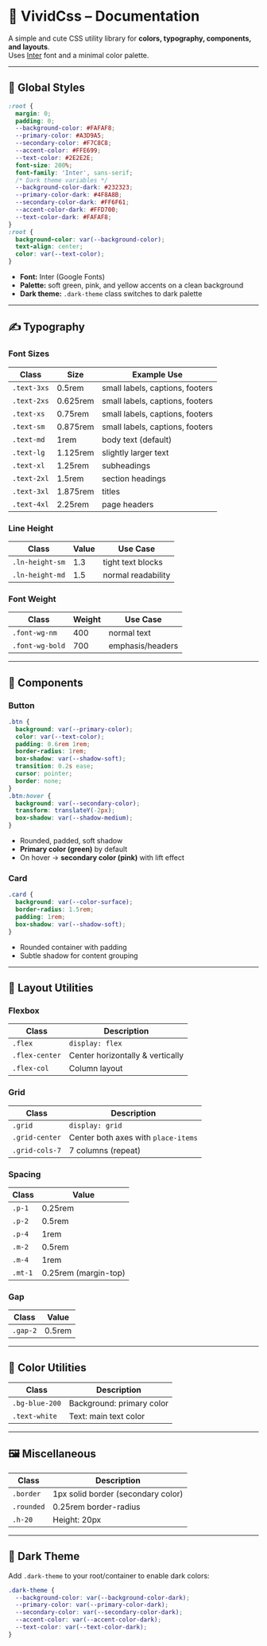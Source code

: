 # 🎨 VividCss – Documentation

A simple and cute CSS utility library for **colors, typography, components, and layouts**.  
Uses [Inter](https://fonts.google.com/specimen/Inter) font and a minimal color palette.  

---

## 🌈 Global Styles
```css
:root {
  margin: 0;
  padding: 0;
  --background-color: #FAFAF8;
  --primary-color: #A3D9A5;
  --secondary-color: #F7C8C8;
  --accent-color: #FFE699;
  --text-color: #2E2E2E;
  font-size: 200%;
  font-family: 'Inter', sans-serif;
  /* Dark theme variables */
  --background-color-dark: #232323;
  --primary-color-dark: #4F8A8B;
  --secondary-color-dark: #FF6F61;
  --accent-color-dark: #FFD700;
  --text-color-dark: #FAFAF8;
}
:root {
  background-color: var(--background-color);
  text-align: center;
  color: var(--text-color);
}
```

- **Font:** Inter (Google Fonts)  
- **Palette:** soft green, pink, and yellow accents on a clean background  
- **Dark theme:** `.dark-theme` class switches to dark palette

---

## ✍️ Typography

### Font Sizes
| Class       | Size     | Example Use           |
|-------------|----------|-----------------------|
| `.text-3xs`  | 0.5rem | small labels, captions, footers |
| `.text-2xs`  | 0.625rem | small labels, captions, footers |
| `.text-xs`  | 0.75rem | small labels, captions, footers |
| `.text-sm`  | 0.875rem | small labels, captions, footers |
| `.text-md`  | 1rem     | body text (default)   |
| `.text-lg`  | 1.125rem | slightly larger text  |
| `.text-xl`  | 1.25rem  | subheadings           |
| `.text-2xl` | 1.5rem   | section headings      |
| `.text-3xl` | 1.875rem | titles                |
| `.text-4xl` | 2.25rem  | page headers          |

### Line Height
| Class          | Value | Use Case              |
|----------------|-------|-----------------------|
| `.ln-height-sm`| 1.3   | tight text blocks     |
| `.ln-height-md`| 1.5   | normal readability    |

### Font Weight
| Class           | Weight | Use Case        |
|-----------------|--------|-----------------|
| `.font-wg-nm`   | 400    | normal text     |
| `.font-wg-bold` | 700    | emphasis/headers|

---

## 🧩 Components

### Button
```css
.btn {
  background: var(--primary-color);
  color: var(--text-color);
  padding: 0.6rem 1rem;
  border-radius: 1rem;
  box-shadow: var(--shadow-soft);
  transition: 0.2s ease;
  cursor: pointer;
  border: none;
}
.btn:hover {
  background: var(--secondary-color);
  transform: translateY(-2px);
  box-shadow: var(--shadow-medium);
}
```
- Rounded, padded, soft shadow  
- **Primary color (green)** by default  
- On hover → **secondary color (pink)** with lift effect  

### Card
```css
.card {
  background: var(--color-surface);
  border-radius: 1.5rem;
  padding: 1rem;
  box-shadow: var(--shadow-soft);
}
```
- Rounded container with padding  
- Subtle shadow for content grouping  

---

## 📐 Layout Utilities

### Flexbox
| Class          | Description                          |
|----------------|--------------------------------------|
| `.flex`        | `display: flex`                      |
| `.flex-center` | Center horizontally & vertically     |
| `.flex-col`    | Column layout                        |

### Grid
| Class          | Description                          |
|----------------|--------------------------------------|
| `.grid`        | `display: grid`                      |
| `.grid-center` | Center both axes with `place-items`  |
| `.grid-cols-7` | 7 columns (repeat)                   |

### Spacing
| Class  | Value   |
|--------|---------|
| `.p-1` | 0.25rem |
| `.p-2` | 0.5rem  |
| `.p-4` | 1rem    |
| `.m-2` | 0.5rem  |
| `.m-4` | 1rem    |
| `.mt-1`| 0.25rem (margin-top) |

### Gap
| Class   | Value   |
|---------|---------|
| `.gap-2`| 0.5rem  |

---

## 🎨 Color Utilities

| Class         | Description                       |
|---------------|-----------------------------------|
| `.bg-blue-200`| Background: primary color         |
| `.text-white` | Text: main text color             |

---

## 🖼️ Miscellaneous

| Class      | Description                      |
|------------|----------------------------------|
| `.border`  | 1px solid border (secondary color)|
| `.rounded` | 0.25rem border-radius             |
| `.h-20`    | Height: 20px                      |

---

## 🌚 Dark Theme

Add `.dark-theme` to your root/container to enable dark colors:
```css
.dark-theme {
  --background-color: var(--background-color-dark);
  --primary-color: var(--primary-color-dark);
  --secondary-color: var(--secondary-color-dark);
  --accent-color: var(--accent-color-dark);
  --text-color: var(--text-color-dark);
}
```
